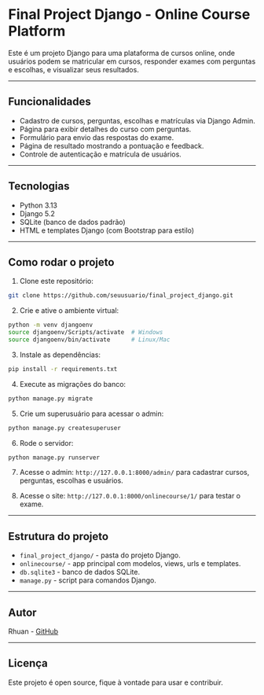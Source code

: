 # Final Project Django - Online Course Platform

Este é um projeto Django para uma plataforma de cursos online, onde usuários podem se matricular em cursos, responder exames com perguntas e escolhas, e visualizar seus resultados.

---

## Funcionalidades

- Cadastro de cursos, perguntas, escolhas e matrículas via Django Admin.
- Página para exibir detalhes do curso com perguntas.
- Formulário para envio das respostas do exame.
- Página de resultado mostrando a pontuação e feedback.
- Controle de autenticação e matrícula de usuários.

---

## Tecnologias

- Python 3.13
- Django 5.2
- SQLite (banco de dados padrão)
- HTML e templates Django (com Bootstrap para estilo)

---

## Como rodar o projeto

1. Clone este repositório:

```bash
git clone https://github.com/seuusuario/final_project_django.git
````

2. Crie e ative o ambiente virtual:

```bash
python -m venv djangoenv
source djangoenv/Scripts/activate  # Windows
source djangoenv/bin/activate      # Linux/Mac
```

3. Instale as dependências:

```bash
pip install -r requirements.txt
```

4. Execute as migrações do banco:

```bash
python manage.py migrate
```

5. Crie um superusuário para acessar o admin:

```bash
python manage.py createsuperuser
```

6. Rode o servidor:

```bash
python manage.py runserver
```

7. Acesse o admin: `http://127.0.0.1:8000/admin/` para cadastrar cursos, perguntas, escolhas e usuários.

8. Acesse o site: `http://127.0.0.1:8000/onlinecourse/1/` para testar o exame.

---

## Estrutura do projeto

* `final_project_django/` - pasta do projeto Django.
* `onlinecourse/` - app principal com modelos, views, urls e templates.
* `db.sqlite3` - banco de dados SQLite.
* `manage.py` - script para comandos Django.

---

## Autor

Rhuan - [GitHub](https://github.com/RhuanLUX)

---

## Licença

Este projeto é open source, fique à vontade para usar e contribuir.
